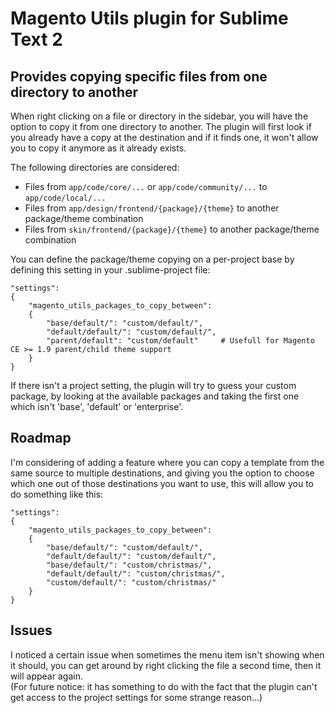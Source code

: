 # Magento Utils plugin for Sublime Text 2

## Provides copying specific files from one directory to another

When right clicking on a file or directory in the sidebar, you will have the option to copy it from one directory to another.
The plugin will first look if you already have a copy at the destination and if it finds one, it won't allow you to copy it anymore as it already exists.

The following directories are considered:

* Files from `app/code/core/...` or `app/code/community/...` to `app/code/local/...`
* Files from `app/design/frontend/{package}/{theme}` to another package/theme combination
* Files from `skin/frontend/{package}/{theme}` to another package/theme combination

You can define the package/theme copying on a per-project base by defining this setting in your .sublime-project file:

```
"settings":
{
    "magento_utils_packages_to_copy_between":
    {
        "base/default/": "custom/default/",
        "default/default/": "custom/default/",
        "parent/default": "custom/default"     # Usefull for Magento CE >= 1.9 parent/child theme support
    }
}
```
If there isn't a project setting, the plugin will try to guess your custom package, by looking at the available packages and taking the first one which isn't 'base', 'default' or 'enterprise'.



## Roadmap

I'm considering of adding a feature where you can copy a template from the same source to multiple destinations, and giving you the option to choose which one out of those destinations you want to use, this will allow you to do something like this:

```
"settings":
{
    "magento_utils_packages_to_copy_between":
    {
        "base/default/": "custom/default/",
        "default/default/": "custom/default/",
        "base/default/": "custom/christmas/",
        "default/default/": "custom/christmas/",
        "custom/default/": "custom/christmas/"
    }
}
```

## Issues

I noticed a certain issue when sometimes the menu item isn't showing when it should, you can get around by right clicking the file a second time, then it will appear again.  
(For future notice: it has something to do with the fact that the plugin can't get access to the project settings for some strange reason...)
